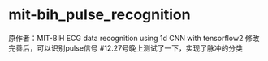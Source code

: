 # mit-bih_pulse_recognition
原作者：MIT-BIH ECG data recognition using 1d CNN with tensorflow2
修改完善后，可以识别pulse信号
#12.27号晚上测试了一下，实现了脉冲的分类
